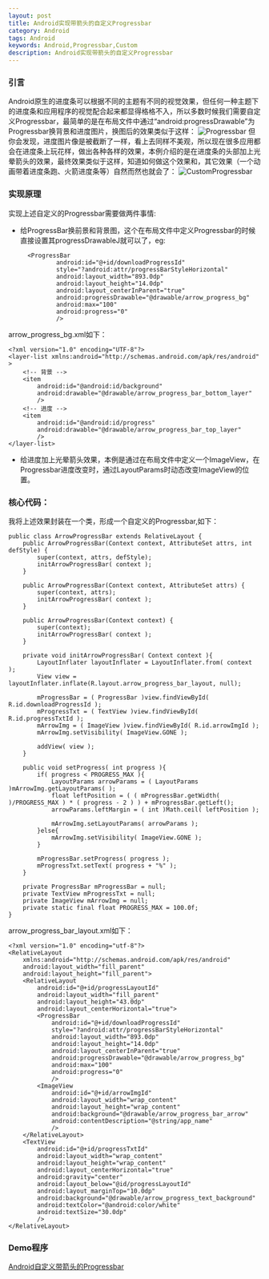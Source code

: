 ```yaml
---
layout: post
title: Android实现带箭头的自定义Progressbar
category: Android
tags: Android
keywords: Android,Progressbar,Custom
description: Android实现带箭头的自定义Progressbar
---
```


### 引言
Android原生的进度条可以根据不同的主题有不同的视觉效果，但任何一种主题下的进度条和应用程序的视觉配合起来都显得格格不入，所以多数时候我们需要自定义Progressbar，最简单的是在布局文件中通过“android:progressDrawable”为Progressbar换背景和进度图片，换图后的效果类似于这样：
![Progressbar](http://img.blog.csdn.net/20140912124731250?watermark/2/text/aHR0cDovL2Jsb2cuY3Nkbi5uZXQvZWtldXk=/font/5a6L5L2T/fontsize/400/fill/I0JBQkFCMA==/dissolve/70/gravity/SouthEast)
但你会发现，进度图片像是被截断了一样，看上去同样不美观，所以现在很多应用都会在进度条上玩花样，做出各种各样的效果，本例介绍的是在进度条的头部加上光晕箭头的效果，最终效果类似于这样，知道如何做这个效果和，其它效果（一个动画带着进度条跑、火箭进度条等）自然而然也就会了：
![CustomProgressbar](http://img.blog.csdn.net/20140912124742375?watermark/2/text/aHR0cDovL2Jsb2cuY3Nkbi5uZXQvZWtldXk=/font/5a6L5L2T/fontsize/400/fill/I0JBQkFCMA==/dissolve/70/gravity/SouthEast)

### 实现原理
实现上述自定义的Progressbar需要做两件事情:  

- 给ProgressBar换前景和背景图，这个在布局文件中定义Progressbar的时候直接设置其progressDrawableJ就可以了，eg:

		<ProgressBar
			    android:id="@+id/downloadProgressId"
				style="?android:attr/progressBarStyleHorizontal"
				android:layout_width="893.0dp"
				android:layout_height="14.0dp"
				android:layout_centerInParent="true"
				android:progressDrawable="@drawable/arrow_progress_bg"
				android:max="100"
				android:progress="0"
				/>

arrow_progress_bg.xml如下：

	<?xml version="1.0" encoding="UTF-8"?>
	<layer-list xmlns:android="http://schemas.android.com/apk/res/android" >
	    <!-- 背景 -->
	    <item
	        android:id="@android:id/background"
	        android:drawable="@drawable/arrow_progress_bar_bottom_layer"
	        />
	    <!-- 进度 -->
	    <item
	        android:id="@android:id/progress"
	        android:drawable="@drawable/arrow_progress_bar_top_layer"
	        />
	</layer-list>

- 给进度加上光晕箭头效果，本例是通过在布局文件中定义一个ImageView，在Progressbar进度改变时，通过LayoutParams时动态改变ImageView的位置。

### 核心代码：
我将上述效果封装在一个类，形成一个自定义的Progressbar,如下：  

	public class ArrowProgressBar extends RelativeLayout {
		public ArrowProgressBar(Context context, AttributeSet attrs, int defStyle) {
			super(context, attrs, defStyle);
			initArrowProgressBar( context );
		}
	
		public ArrowProgressBar(Context context, AttributeSet attrs) {
			super(context, attrs);
			initArrowProgressBar( context );
		}
	
		public ArrowProgressBar(Context context) {
			super(context);
			initArrowProgressBar( context );
		}
		
		private void initArrowProgressBar( Context context ){
			LayoutInflater layoutInflater = LayoutInflater.from( context );
			View view = layoutInflater.inflate(R.layout.arrow_progress_bar_layout, null);
			
			mProgressBar = ( ProgressBar )view.findViewById( R.id.downloadProgressId );
			mProgressTxt = ( TextView )view.findViewById( R.id.progressTxtId );
			mArrowImg = ( ImageView )view.findViewById( R.id.arrowImgId );
			mArrowImg.setVisibility( ImageView.GONE );
			
			addView( view );
		}
		
		public void setProgress( int progress ){
			if( progress < PROGRESS_MAX ){
				LayoutParams arrowParams = ( LayoutParams )mArrowImg.getLayoutParams( );
				float leftPosition = ( ( mProgressBar.getWidth( )/PROGRESS_MAX ) * ( progress - 2 ) ) + mProgressBar.getLeft();
				arrowParams.leftMargin = ( int )Math.ceil( leftPosition );
				
				mArrowImg.setLayoutParams( arrowParams );
			}else{
				mArrowImg.setVisibility( ImageView.GONE );
			}
			
			mProgressBar.setProgress( progress );
			mProgressTxt.setText( progress + "%" );
		}
		
		private ProgressBar mProgressBar = null;
		private TextView mProgressTxt = null;
		private ImageView mArrowImg = null;
		private static final float PROGRESS_MAX = 100.0f;
	}

arrow_progress_bar_layout.xml如下：

	<?xml version="1.0" encoding="utf-8"?>
	<RelativeLayout
	    xmlns:android="http://schemas.android.com/apk/res/android"
	    android:layout_width="fill_parent"
	    android:layout_height="fill_parent">
	    <RelativeLayout
	        android:id="@+id/progressLayoutId"
	        android:layout_width="fill_parent"
	        android:layout_height="43.0dp"
	        android:layout_centerHorizontal="true">
	        <ProgressBar
		        android:id="@+id/downloadProgressId"
		        style="?android:attr/progressBarStyleHorizontal"
		        android:layout_width="893.0dp"
		        android:layout_height="14.0dp"
		        android:layout_centerInParent="true"
		        android:progressDrawable="@drawable/arrow_progress_bg"
		        android:max="100"
		        android:progress="0"
		        />
		    <ImageView
		        android:id="@+id/arrowImgId"
		        android:layout_width="wrap_content"
		        android:layout_height="wrap_content"
		        android:background="@drawable/arrow_progress_bar_arrow"
		        android:contentDescription="@string/app_name"
		        />
	    </RelativeLayout>
	    <TextView
	        android:id="@+id/progressTxtId"
	        android:layout_width="wrap_content"
	        android:layout_height="wrap_content"
	        android:layout_centerHorizontal="true"
	        android:gravity="center"
	        android:layout_below="@id/progressLayoutId"
	        android:layout_marginTop="10.0dp"
	        android:background="@drawable/arrow_progress_text_background"
	        android:textColor="@android:color/white"
	        android:textSize="30.0dp"
	        />
	</RelativeLayout>

### Demo程序
[Android自定义带箭头的Progressbar](http://download.csdn.net/detail/zmywly/7902515)